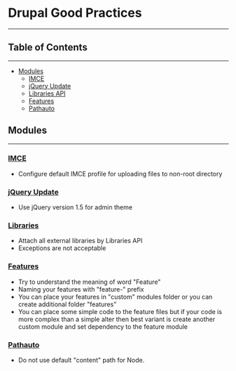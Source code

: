 # Drupal Good Practices
* * *

## Table of Contents
* * *

- [Modules](#modules)
    - [IMCE](#imce)
    - [jQuery Update](#jquery_update)
    - [Libraries API](#libraries)
    - [Features](#features)
    - [Pathauto](#pathauto)
    
## Modules
* * *

### [IMCE](https://www.drupal.org/project/imce)

  * Configure default IMCE profile for uploading files to non-root directory
 
### [jQuery Update](https://www.drupal.org/project/jquery_update)

  * Use jQuery version 1.5 for admin theme
    
### [Libraries](https://www.drupal.org/project/libraries)

  * Attach all external libraries by Libraries API
  * Exceptions are not acceptable
  
### [Features](https://www.drupal.org/project/features)

  * Try to understand the meaning of word "Feature"
  * Naming your features with "feature-" prefix
  * You can place your features in "custom" modules folder or you can create additional folder "features"
  * You can place some simple code to the feature files but if your code is more complex than a simple alter then best variant is create another custom module and set dependency to the feature module
  
### [Pathauto](https://www.drupal.org/project/pathauto)

  * Do not use default "content" path for Node.
  
